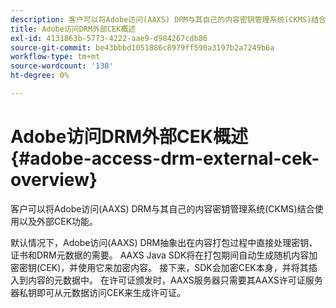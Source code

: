 ```yaml
---
description: 客户可以将Adobe访问(AAXS) DRM与其自己的内容密钥管理系统(CKMS)结合使用以及外部CEK功能。
title: Adobe访问DRM外部CEK概述
exl-id: 4131863b-5773-4222-aae9-d984267cdb86
source-git-commit: be43bbbd1051886c8979ff590a3197b2a7249b6a
workflow-type: tm+mt
source-wordcount: '138'
ht-degree: 0%

---
```


# Adobe访问DRM外部CEK概述 {#adobe-access-drm-external-cek-overview}

客户可以将Adobe访问(AAXS) DRM与其自己的内容密钥管理系统(CKMS)结合使用以及外部CEK功能。

默认情况下，Adobe访问(AAXS) DRM抽象出在内容打包过程中直接处理密钥、证书和DRM元数据的需要。 AAXS Java SDK将在打包期间自动生成随机内容加密密钥(CEK)，并使用它来加密内容。 接下来，SDK会加密CEK本身，并将其插入到内容的元数据中。 在许可证颁发时，AAXS服务器只需要其AAXS许可证服务器私钥即可从元数据访问CEK来生成许可证。
